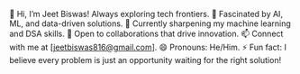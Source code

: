 👋 Hi, I’m Jeet Biswas! Always exploring tech frontiers.
👀 Fascinated by AI, ML, and data-driven solutions.
🌱 Currently sharpening my machine learning and DSA skills.
💞️ Open to collaborations that drive innovation.
📫 Connect with me at [jeetbiswas816@gmail.com].
😄 Pronouns: He/Him.
⚡ Fun fact: I believe every problem is just an opportunity waiting for the right solution!

<!---
jeet00923/jeet00923 is a ✨ special ✨ repository because its `README.md` (this file) appears on your GitHub profile.
You can click the Preview link to take a look at your changes.
--->
